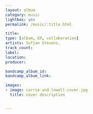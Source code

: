 ```yaml
---
layout: album
category: music
lightbox: yes
permalink: /music/:title.html

title: 
type: [album, EP, collaboration]
artists: Sufjan Stevens, 
track_count: 
label: 
location: 
producer: 

bandcamp_album_id:
bandcamp_album_link:

images:
- image: carrie-and-lowell-cover.jpg
  title: cover description


---
```

	